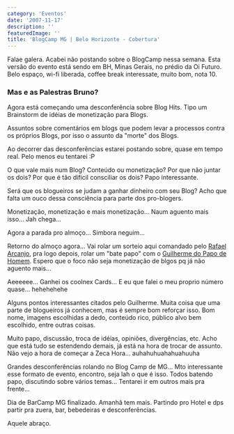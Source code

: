 ```yaml
---
category: 'Eventos'
date: '2007-11-17'
description: ''
featuredImage: ''
title: 'BlogCamp MG | Belo Horizonte - Cobertura'
---
```


Falae galera. Acabei não postando sobre o BlogCamp nessa semana. Esta versão do evento está sendo em BH, Minas Gerais, no prédio da Oi Futuro. Belo espaço, wi-fi liberada, coffee break interessate, muito bom, nota 10.

### Mas e as Palestras Bruno?

Agora está começando uma desconferência sobre Blog Hits. Tipo um Brainstorm de idéias de monetização para Blogs.

Assuntos sobre comentários em blogs que podem levar a processos contra os próprios Blogs, por isso o assunto da "morte" dos Blogs.

Ao decorrer das desconferências estarei postando sobre, quase em tempo real. Pelo menos eu tentarei :P

O que vale mais num Blog? Conteúdo ou monetização? Por que não juntar os dois? Por que é tão difícil consciliar os dois? Papo interessante.

Será que os blogueiros se judam a ganhar dinheiro com seu Blog? Acho que falta um ouco dessa consciência para parte dos pro-blogers.

Monetização, monetização e mais monetização... Naum aguento mais isso... Jah chega...

Agora a parada pro almoço... Simbora neguim...

Retorno do almoço agora... Vai rolar um sorteio aqui comandado pelo [Rafael Arcanjo](http://arcanjo.org/), pra logo depois, rolar um "bate papo" com o [Guilherme do Papo de Homem](http://www.papodehomem.com.br). Espero que o foco não seja monetização de blgos pq já não aguento mais...

Aeeeeee... Ganhei os coolnex Cards... E eu que falei o meu proprio número quase... hehehehehe

Alguns pontos interessantes citados pelo Guilherme. Muita coisa que uma parte de blogueiros já conhecem, mas é sempre bom reforçar isso. Bom nome, imagens escolhidas a dedo, conteúdo rico, público alvo bem escolhido, entre outras coisas.

Muito papo, discussão, troca de idéias, opiniões, divergências, etc. Acho que está tudo se estendendo demais, já está na hora de trocar de assunto. Não vejo a hora de começar a Zeca Hora... auhahuhuahahuahuuha

Grandes desconferências rolando no Blog Camp de MG... Mto interessante esse formato de evento, encontro, seja lah o que é isso. Todos batendo papo, discutindo sobre vários temas... Tentarei ir em outros mais pra frente...

Dia de BarCamp MG finalizado. Amanhâ tem mais. Partindo pro Hotel e dps partir pra zuera, bar, bebedeiras e desconferências.

Aquele abraço.
